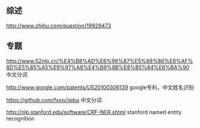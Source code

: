 
## 综述
http://www.zhihu.com/question/19929473

## 专题

http://www.52nlp.cn/%E4%B8%AD%E6%96%87%E5%88%86%E8%AF%8D%E5%85%A5%E9%97%A8%E4%B9%8B%E8%B5%84%E6%BA%90  中文分词

http://www.google.com/patents/US20100306139 google专利，中文姓名识别

https://github.com/fxsjy/jieba 中文分词

http://nlp.stanford.edu/software/CRF-NER.shtml  stanford named entity recognition
